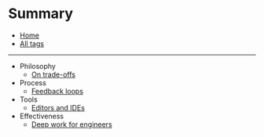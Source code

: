 # Summary
- [Home](/)
- [All tags](/tags/all/)

--- 

- Philosophy
  - [On trade-offs](/notes/philosophy/trade-offs/)
- Process
  - [Feedback loops](/notes/process/feedback-loops/)
- Tools
  - [Editors and IDEs](/notes/tools/editors-and-ides/)
- Effectiveness
  - [Deep work for engineers](/notes/effectiveness/deep-work/)
